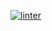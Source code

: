  [![linter](https://github.com/<shehnila>/<unit-5-02>/workflows/linter/badge.svg)](https://github.com/marketplace/actions/super-linter)  
